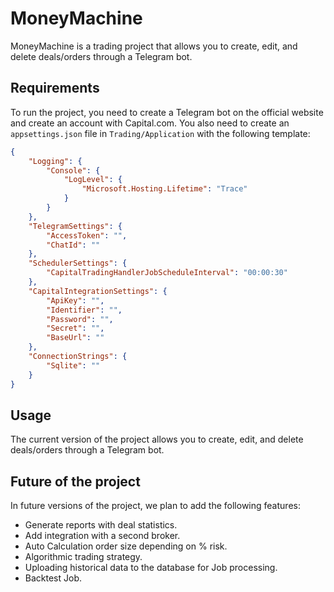 # MoneyMachine

MoneyMachine is a trading project that allows you to create, edit, and delete deals/orders through a Telegram bot.

## Requirements

To run the project, you need to create a Telegram bot on the official website and create an account with Capital.com. You also need to create an `appsettings.json` file in `Trading/Application` with the following template:

```json
{
    "Logging": {
        "Console": {
            "LogLevel": {
                "Microsoft.Hosting.Lifetime": "Trace"
            }
        }
    },
    "TelegramSettings": {
        "AccessToken": "",
        "ChatId": ""
    },
    "SchedulerSettings": {
        "CapitalTradingHandlerJobScheduleInterval": "00:00:30"
    },
    "CapitalIntegrationSettings": {
        "ApiKey": "",
        "Identifier": "",
        "Password": "",
        "Secret": "",
        "BaseUrl": ""
    },
    "ConnectionStrings": {
        "Sqlite": ""
    }
}
```

## Usage

The current version of the project allows you to create, edit, and delete deals/orders through a Telegram bot.

## Future of the project

In future versions of the project, we plan to add the following features:

- Generate reports with deal statistics.
- Add integration with a second broker.
- Auto Calculation order size depending on % risk.
- Algorithmic trading strategy.
- Uploading historical data to the database for Job processing.
- Backtest Job.
